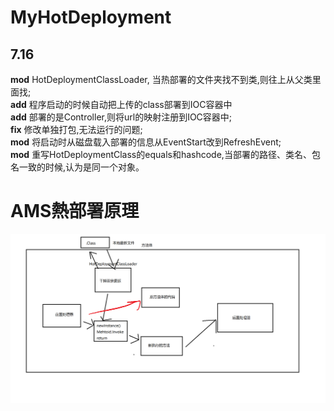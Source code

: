 # MyHotDeployment

## 7.16
**mod** HotDeploymentClassLoader, 当热部署的文件夹找不到类,则往上从父类里面找;<br>
**add** 程序启动的时候自动把上传的class部署到IOC容器中<br>
**add** 部署的是Controller,则将url的映射注册到IOC容器中;<br>
**fix** 修改单独打包,无法运行的问题;<br>
**mod** 将启动时从磁盘载入部署的信息从EventStart改到RefreshEvent;<br>
**mod** 重写HotDeploymentClass的equals和hashcode,当部署的路径、类名、包名一致的时候,认为是同一个对象。<br>

<h1>AMS熱部署原理</h1>
<img src="./img/热部署.png">